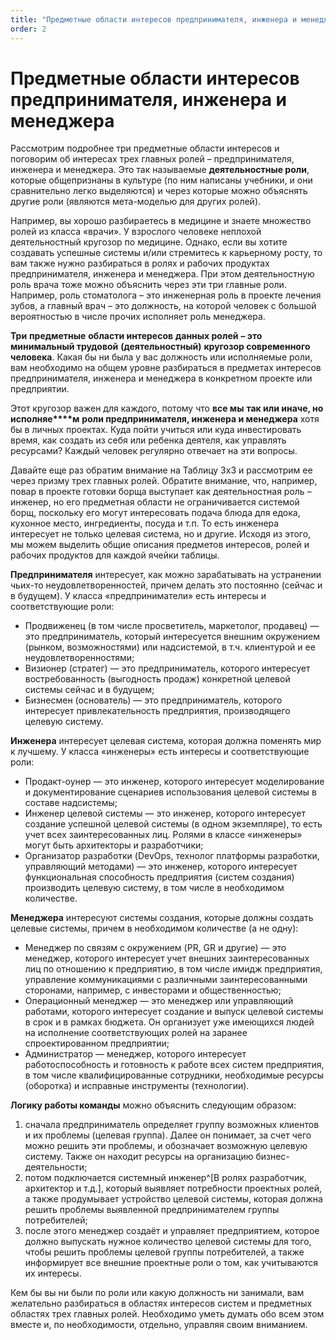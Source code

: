 ```yaml
---
title: "Предметные области интересов предпринимателя, инженера и менеджера"
order: 2
---
```


# Предметные области интересов предпринимателя, инженера и менеджера

Рассмотрим подробнее три предметные области интересов и поговорим об интересах трех главных ролей – предпринимателя, инженера и менеджера. Это так называемые **деятельностные роли**, которые общепризнаны в культуре (по ним написаны учебники, и они сравнительно легко выделяются) и через которые можно объяснять другие роли (являются мета-моделью для других ролей).

Например, вы хорошо разбираетесь в медицине и знаете множество ролей из класса «врачи». У взрослого человеке неплохой деятельностный кругозор по медицине. Однако, если вы хотите создавать успешные системы и/или стремитесь к карьерному росту, то вам также нужно разбираться в ролях и рабочих продуктах предпринимателя, инженера и менеджера. При этом деятельностную роль врача тоже можно объяснить через эти три главные роли. Например, роль стоматолога – это инженерная роль в проекте лечения зубов, а главный врач – это должность, на которой человек с большой вероятностью в числе прочих исполняет роль менеджера.

**Три** **предметные** **области интересов** **данных ролей** **– это минимальный трудовой** **(деятельностный)** **кругозор современного человека**. Какая бы ни была у вас должность или исполняемые роли, вам необходимо на общем уровне разбираться в предметах интересов предпринимателя, инженера и менеджера в конкретном проекте или предприятии.

Этот кругозор важен для каждого, потому что **все мы** **так или иначе, но исполняе****м** **роли предпринимателя, инженера и менеджера** хотя бы в личных проектах. Куда пойти учиться или куда инвестировать время, как создать из себя или ребенка деятеля, как управлять ресурсами? Каждый человек регулярно отвечает на эти вопросы.

Давайте еще раз обратим внимание на Таблицу 3х3 и рассмотрим ее через призму трех главных ролей. Обратите внимание, что, например, повар в проекте готовки борща выступает как деятельностная роль – инженер, но его предметная области не ограничивается системой борщ, поскольку его могут интересовать подача блюда для едока, кухонное место, ингредиенты, посуда и т.п. То есть инженера интересует не только целевая система, но и другие. Исходя из этого, мы можем выделить общие описания предметов интересов, ролей и рабочих продуктов для каждой ячейки таблицы.

**Предпринимателя** интересует, как можно зарабатывать на устранении чьих-то неудовлетворенностей, причем делать это постоянно (сейчас и в будущем). У класса «предприниматели» есть интересы и соответствующие роли:

* Продвиженец (в том числе просветитель, маркетолог, продавец) — это предприниматель, который интересуется внешним окружением (рынком, возможностями) или надсистемой, в т.ч. клиентурой и ее неудовлетворенностями;
* Визионер (стратег) — это предприниматель, которого интересует востребованность (выгодность продаж) конкретной целевой системы сейчас и в будущем;
* Бизнесмен (основатель) — это предприниматель, которого интересует привлекательность предприятия, производящего целевую систему.

**Инженера** интересует целевая система, которая должна поменять мир к лучшему. У класса «инженеры» есть интересы и соответствующие роли:

* Продакт-оунер — это инженер, которого интересует моделирование и документирование сценариев использования целевой системы в составе надсистемы;
* Инженер целевой системы — это инженер, которого интересует создание успешной целевой системы (в одном экземпляре), то есть учет всех заинтересованных лиц. Ролями в классе «инженеры» могут быть архитекторы и разработчики;
* Организатор разработки (DevOps, технолог платформы разработки, управляющий методами) — это инженер, которого интересует функциональная способность предприятия (систем создания) производить целевую систему, в том числе в необходимом количестве.

**Менеджера** интересуют системы создания, которые должны создать целевые системы, причем в необходимом количестве (а не одну):

* Менеджер по связям с окружением (PR, GR и другие) — это менеджер, которого интересует учет внешних заинтересованных лиц по отношению к предприятию, в том числе имидж предприятия, управление коммуникациями с различными заинтересованными сторонами, например, с инвесторами и общественностью;
* Операционный менеджер — это менеджер или управляющий работами, которого интересует создание и выпуск целевой системы в срок и в рамках бюджета. Он организует уже имеющихся людей на исполнение соответствующих ролей на заранее спроектированном предприятии;
* Администратор — менеджер, которого интересует работоспособность и готовность к работе всех систем предприятия, в том числе квалифицированные сотрудники, необходимые ресурсы (оборотка) и исправные инструменты (технологии).

**Логику работы команды** можно объяснить следующим образом:

1. сначала предприниматель определяет группу возможных клиентов и их проблемы (целевая группа). Далее он понимает, за счет чего можно решить эти проблемы, и обозначает возможную целевую систему. Также он находит ресурсы на организацию бизнес-деятельности;
2. потом подключается системный инженер^[В ролях разработчик, архитектор и т.д.], который выявляет потребности проектных ролей, а также продумывает устройство целевой системы, которая должна решить проблемы выявленной предпринимателем группы потребителей;
3. после этого менеджер создаёт и управляет предприятием, которое должно выпускать нужное количество целевой системы для того, чтобы решить проблемы целевой группы потребителей, а также информирует все внешние проектные роли о том, как учитываются их интересы.

Кем бы вы ни были по роли или какую должность ни занимали, вам желательно разбираться в областях интересов систем и предметных областях трех главных ролей. Необходимо уметь думать обо всем этом вместе и, по необходимости, отдельно, управляя своим вниманием.